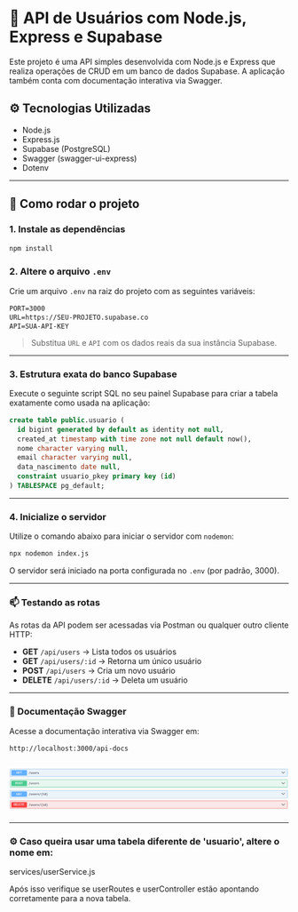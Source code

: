 
# 🧠 API de Usuários com Node.js, Express e Supabase

Este projeto é uma API simples desenvolvida com Node.js e Express que realiza operações de CRUD em um banco de dados Supabase. A aplicação também conta com documentação interativa via Swagger.

## ⚙️ Tecnologias Utilizadas

- Node.js
- Express.js
- Supabase (PostgreSQL)
- Swagger (swagger-ui-express)
- Dotenv

---

## 🚀 Como rodar o projeto

### 1. Instale as dependências

```bash
npm install
```

### 2. Altere o arquivo `.env`

Crie um arquivo `.env` na raiz do projeto com as seguintes variáveis:

```env
PORT=3000
URL=https://SEU-PROJETO.supabase.co
API=SUA-API-KEY
```

> Substitua `URL` e `API` com os dados reais da sua instância Supabase.

---

### 3. Estrutura exata do banco Supabase

Execute o seguinte script SQL no seu painel Supabase para criar a tabela exatamente como usada na aplicação:

```sql
create table public.usuario (
  id bigint generated by default as identity not null,
  created_at timestamp with time zone not null default now(),
  nome character varying null,
  email character varying null,
  data_nascimento date null,
  constraint usuario_pkey primary key (id)
) TABLESPACE pg_default;
```

---

### 4. Inicialize o servidor

Utilize o comando abaixo para iniciar o servidor com `nodemon`:

```bash
npx nodemon index.js
```

O servidor será iniciado na porta configurada no `.env` (por padrão, 3000).

---

### 📫 Testando as rotas

As rotas da API podem ser acessadas via Postman ou qualquer outro cliente HTTP:

- **GET** `/api/users` → Lista todos os usuários
- **GET** `/api/users/:id` → Retorna um único usuário
- **POST** `/api/users` → Cria um novo usuário
- **DELETE** `/api/users/:id` → Deleta um usuário

---

### 📘 Documentação Swagger

Acesse a documentação interativa via Swagger em:

```
http://localhost:3000/api-docs
```
![](./images/exemploRotasSwagger.png)
---


---
### ⚙️ Caso queira usar uma tabela diferente de 'usuario', altere o nome em:

 services/userService.js

Após isso verifique se userRoutes e userController estão apontando corretamente para a nova tabela.

